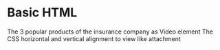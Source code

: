 # Basic HTML
 The 3 popular products of the insurance company as Video element
 The CSS horizontal and vertical alignment to view like attachment

